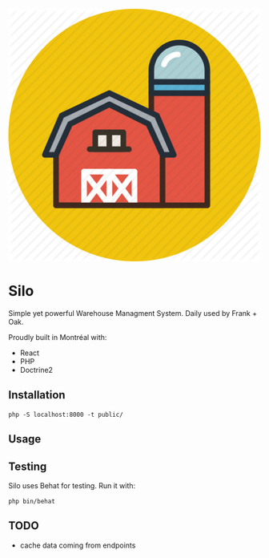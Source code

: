 ![Logo](./silo.png)
# Silo
Simple yet powerful Warehouse Managment System. Daily used by Frank + Oak.

Proudly built in Montréal with:
- React
- PHP
- Doctrine2

## Installation

    php -S localhost:8000 -t public/


## Usage



## Testing
Silo uses Behat for testing. Run it with:

    php bin/behat

## TODO
- cache data coming from endpoints
